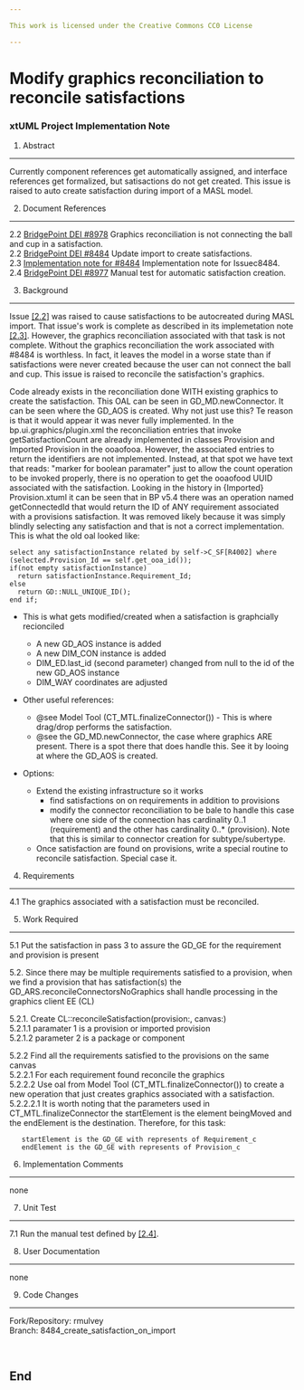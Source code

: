 ```yaml
---

This work is licensed under the Creative Commons CC0 License

---
```


# Modify graphics reconciliation to reconcile satisfactions  
### xtUML Project Implementation Note

1. Abstract
-----------
Currently component references get automatically assigned, and interface references get formalized, but satisactions do not get created. This issue is raised to auto create satisfaction during import of a MASL model.  

2. Document References
----------------------
<a id="2.1"></a>2.2 [BridgePoint DEI #8978](https://support.onefact.net/issues/8978) 
Graphics reconciliation is not connecting the ball and cup in a satisfaction.  
<a id="2.2"></a>2.2 [BridgePoint DEI #8484](https://support.onefact.net/issues/8484) 
Update import to create satisfactions.  
<a id="2.3"></a>2.3 [Implementation note for #8484](8484_create_satisfactions_on_import/doc-bridgepoint/notes/8484_masl_auto_satisfaction_creation/8484_masl_auto_satisfaction.int.md) 
Implementation note for Issuec8484.  
<a id="2.4"></a>2.4 [BridgePoint DEI #8977](https://support.onefact.net/issues/8977) 
Manual test for automatic satisfaction creation.  

3. Background
-------------
Issue [[2.2]](#2.2) was raised to cause satisfactions to be autocreated during MASL import. That
issue's work is complete as described in its implemetation note [[2.3]](#2.3). 
However, the graphics reconciliation associated with that task is not complete.
Without the graphics reconciliation the work associated with #8484 is worthless. In
fact, it leaves the model in a worse state than if satisfactions were never created
because the user can not connect the ball and cup. This issue is raised to reconcile the 
satisfaction's graphics.
 
Code already exists in the reconciliation done WITH existing graphics to create the
satisfaction. This OAL can be seen in GD_MD.newConnector. It can be seen where
the GD_AOS is created.  Why not just use this? Te reason is that it would appear it
was never fully implemented. In the bp.ui.graphics/plugin.xml the reconciliation
entries that invoke getSatisfactionCount are already implemented in classes Provision
and Imported Provision in the ooaofooa. However, the associated entries to return the
identifiers are not implemented. Instead, at that spot we have text that reads:
"marker for boolean paramater" just to allow the count operation to be invoked properly,
there is no operation to get the ooaofood UUID associated with the satisfaction.
Looking in the history in {Imported} Provision.xtuml it can be seen that in BP v5.4
there was an operation named getConnectedId that would return the ID of ANY requirement
associated with a provisions satisfaction. It was removed likely because it was simply
blindly selecting any satisfaction and that is not a correct implementation. This is what
the old oal looked like:
```
select any satisfactionInstance related by self->C_SF[R4002] where (selected.Provision_Id == self.get_ooa_id());
if(not empty satisfactionInstance)
  return satisfactionInstance.Requirement_Id;
else
  return GD::NULL_UNIQUE_ID();
end if;
```
* This is what gets modified/created when a satisfaction is graphcially recionciled
  * A new GD_AOS instance is added
  * A new DIM_CON instance is added 
  * DIM_ED.last_id (second parameter) changed from null to the id of the new GD_AOS instance
  * DIM_WAY coordinates are adjusted

* Other useful references:
  * @see Model Tool (CT_MTL.finalizeConnector()) - This is where drag/drop 
performs the satisfaction. 
  * @see the GD_MD.newConnector, the case where graphics ARE present. There is a 
spot there that does handle this. See it by looing at where the GD_AOS is created.  


* Options:
  * Extend the existing infrastructure so it works
    * find satisfactions on on requirements in addition to provisions
    * modify the connector reconciliation to be bale to handle this case where one
  	side of the connection has cardinality 0..1 (requirement) and the other has
  	cardinality 0..* (provision).  Note that this is similar to connector creation for
  	subtype/subertype.
  * Once satisfaction are found on provisions, write a special routine to reconcile
  	   satisfaction. Special case it.


4. Requirements
---------------
4.1 The graphics associated with a satisfaction must be reconciled.  

5. Work Required
----------------
5.1 Put the satisfaction in pass 3 to assure the GD_GE for the requirement and provision
   is present

5.2. Since there may be multiple requirements satisfied to a provision, when we find
   a provision that has satisfaction(s) the GD_ARS.reconcileConnectorsNoGraphics
   shall handle processing in the graphics client EE (CL)

5.2.1. Create CL::reconcileSatisfaction(provision:<instance>, canvas:<instance>)  
5.2.1.1 paramater 1 is a provision or imported provision  
5.2.1.2 parameter 2 is a package or component  

5.2.2 Find all the requirements satisfied to the provisions on the same canvas  
5.2.2.1 For each requirement found reconcile the graphics  
5.2.2.2 Use oal from Model Tool (CT_MTL.finalizeConnector()) to create a new operation that
just creates graphics associated with a satisfaction.  
5.2.2.2.1 It is worth noting that the parameters used in CT_MTL.finalizeConnector the
startElement is the element beingMoved and the endElement is the destination. Therefore,
for this task:  
```
   startElement is the GD_GE with represents of Requirement_c
   endElement is the GD_GE with represents of Provision_c
```

6. Implementation Comments
--------------------------
none  

7. Unit Test
------------
7.1 Run the manual test defined by [[2.4]](#2.4).  

8. User Documentation
---------------------
none  

9. Code Changes
---------------
Fork/Repository: rmulvey  
Branch: 8484_create_satisfaction_on_import  

<pre>

</pre>

End
---

